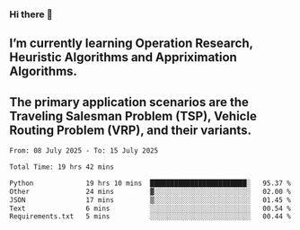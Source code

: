 ### Hi there 👋
## I’m currently learning Operation Research, Heuristic Algorithms and Appriximation Algorithms.
## The primary application scenarios are the Traveling Salesman Problem (TSP), Vehicle Routing Problem (VRP), and their variants.
<!--START_SECTION:waka-->

```txt
From: 08 July 2025 - To: 15 July 2025

Total Time: 19 hrs 42 mins

Python             19 hrs 10 mins  ████████████████████████░   95.37 %
Other              24 mins         ▓░░░░░░░░░░░░░░░░░░░░░░░░   02.00 %
JSON               17 mins         ▒░░░░░░░░░░░░░░░░░░░░░░░░   01.45 %
Text               6 mins          ░░░░░░░░░░░░░░░░░░░░░░░░░   00.54 %
Requirements.txt   5 mins          ░░░░░░░░░░░░░░░░░░░░░░░░░   00.44 %
```

<!--END_SECTION:waka-->
<!--
**Bookervsky/Bookervsky** is a ✨ _special_ ✨ repository because its `README.md` (this file) appears on your GitHub profile.

Here are some ideas to get you started:

- 🔭 I’m currently working on ...
- 🌱 I’m currently learning ...
- 👯 I’m looking to collaborate on ...
- 🤔 I’m looking for help with ...
- 💬 Ask me about ...
- 📫 How to reach me: ...
- 😄 Pronouns: ...
- ⚡ Fun fact: ...
-->

